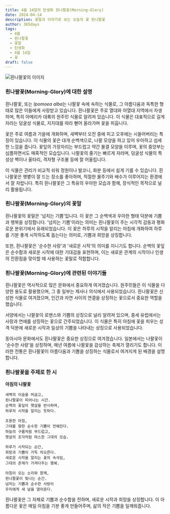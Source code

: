 ```yaml
---
title: 4월 14일의 탄생화 흰나팔꽃(Morning-Glory)
date: 2024-04-14
description: 꽃말과 이야기로 보는 오늘의 꽃 흰나팔꽃
author: 365days
tags:
  - 4월
  - 흰나팔꽃
  - 꽃말
  - 탄생화
  - 4월 14일
  - 꽃
draft: false
---
```


![흰나팔꽃의 이미지](https://cdn.pixabay.com/photo/2021/08/09/15/36/morning-glory-6533658_640.jpg#center)


### 흰나팔꽃(Morning-Glory)에 대한 설명

흰나팔꽃, 또는 *Ipomoea alba*는 나팔꽃 속에 속하는 식물로, 그 아름다움과 독특한 형태로 많은 이들에게 사랑받고 있습니다. 흰나팔꽃은 주로 열대와 아열대 지역에서 자생하며, 특히 아메리카 대륙의 원주민 식물로 알려져 있습니다. 이 식물은 대표적으로 길게 자라는 덩굴성 식물로, 지지대를 따라 뻗어 올라가며 꽃을 피웁니다.

꽃은 주로 여름과 가을에 개화하며, 새벽부터 오전 중에 피고 오후에는 시들어버리는 특징이 있습니다. 이 식물의 꽃은 대개 순백색으로, 나팔 모양을 하고 있어 우아하고 섬세한 느낌을 줍니다. 꽃잎의 가장자리는 부드럽고 약간 물결 모양을 이루며, 꽃의 중앙부는 심플하면서도 매혹적인 모습입니다. 나팔꽃의 줄기는 빠르게 자라며, 덩굴성 식물의 특성상 벽이나 울타리, 격자형 구조물 등에 잘 어울립니다.

이 식물은 관리가 비교적 쉬워 정원이나 발코니, 화분 등에서 쉽게 기를 수 있습니다. 흰나팔꽃은 햇볕이 잘 드는 장소를 좋아하며, 적절한 물주기와 배수가 이루어지는 환경에서 잘 자랍니다. 특히 흰나팔꽃은 그 특유의 우아한 모습과 함께, 장식적인 목적으로 널리 활용됩니다.

### 흰나팔꽃(Morning-Glory)의 꽃말

흰나팔꽃의 꽃말은 '넘치는 기쁨'입니다. 이 꽃은 그 순백색과 우아한 형태 덕분에 기쁨과 행복을 상징합니다. '넘치는 기쁨'이라는 의미는 흰나팔꽃이 주는 시각적 감동과 평화로운 분위기에서 유래되었습니다. 이 꽃은 하루의 시작을 알리는 아침에 개화하여 하루를 기분 좋게 시작하도록 돕는다는 의미로, 기쁨과 희망을 상징합니다.

또한, 흰나팔꽃은 '순수한 사랑'과 '새로운 시작'의 의미를 지니기도 합니다. 순백의 꽃잎은 순수함과 새로운 시작에 대한 기대감을 표현하며, 이는 새로운 관계의 시작이나 인생의 전환점을 맞이할 때 사용하는 꽃말로 적합합니다.

### 흰나팔꽃(Morning-Glory)에 관련된 이야기들

흰나팔꽃은 역사적으로 많은 문화에서 중요하게 여겨졌습니다. 원주민들은 이 식물을 다양한 용도로 활용했으며, 그 중 일부는 제사나 의식에서 사용되었습니다. 흰나팔꽃은 신성한 식물로 여겨졌으며, 인간과 자연 사이의 연결을 상징하는 꽃으로서 중요한 역할을 했습니다.

서양에서는 나팔꽃이 로맨스와 기쁨의 상징으로 널리 알려져 있으며, 중세 유럽에서는 사랑과 연애를 상징하는 꽃으로 간주되었습니다. 이 식물은 특히 아침에 꽃을 피우는 성격 덕분에 새로운 시작과 일상의 기쁨을 나타내는 상징으로 사용되었습니다.

동아시아 문화에서도 흰나팔꽃은 중요한 상징으로 여겨졌습니다. 일본에서는 나팔꽃이 '순수한 사랑'을 상징하며, 매년 여름에 나팔꽃을 감상하는 축제가 열리기도 합니다. 이러한 전통은 흰나팔꽃이 아름다움과 기쁨을 상징하는 식물로서 여겨지게 된 배경을 설명합니다.

### 흰나팔꽃을 주제로 한 시

**아침의 나팔꽃**

```
새벽의 이슬을 머금고,  
흰나팔꽃이 피어나는 시간.  
순백의 꽃잎이 햇살을 반사하며,  
하루의 시작을 알리는 듯하다.

조용한 아침,  
그대를 향한 순수한 기쁨이 전해진다.  
하늘의 구름처럼 부드럽고,  
햇살의 조각처럼 따스한 그대의 모습.

하루가 시작되는 순간,  
희망과 기쁨이 가득 차오른다.  
새로운 시작을 알리는 꽃의 속삭임,  
그대의 존재가 가져다주는 행복.

아침이 오는 소리와 함께,  
흰나팔꽃이 빛나는 순간.  
넘치는 기쁨과 순수한 사랑이  
우리에게 새 날을 열어준다.
```

흰나팔꽃은 그 자체로 기쁨과 순수함을 전하며, 새로운 시작과 희망을 상징합니다. 이 아름다운 꽃은 매일 아침을 기분 좋게 만들어주며, 삶의 작은 기쁨을 일깨워줍니다.

